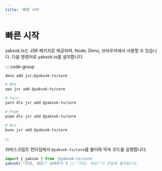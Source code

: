 ```yaml
---
title: '빠른 시작'
---
```


# 빠른 시작

yaksok.ts는 JSR 패키지로 제공되며, Node, Deno, 브라우저에서 사용할 수 있습니다. 다음 명령어로 yaksok.ts를 설치합니다

::: code-group

```Bash [Deno]
deno add jsr:@yaksok-ts/core
```

```Bash [Others]
# NPX
npx jsr add @yaksok-ts/core

# Yarn
yarn dlx jsr add @yaksok-ts/core

# Pnpm
pnpm dlx jsr add @yaksok-ts/core

# Bun
bunx jsr add @yaksok-ts/core
```

:::

자바스크립트 런타임에서 `@yaksok-ts/core`를 불러와 약속 코드를 실행합니다.

```ts
import { yaksok } from '@yaksok-ts/core'
yaksok(`"안녕, 세상!" 보여주기`) // "안녕, 세상!"이 콘솔에 출력됩니다.
```
